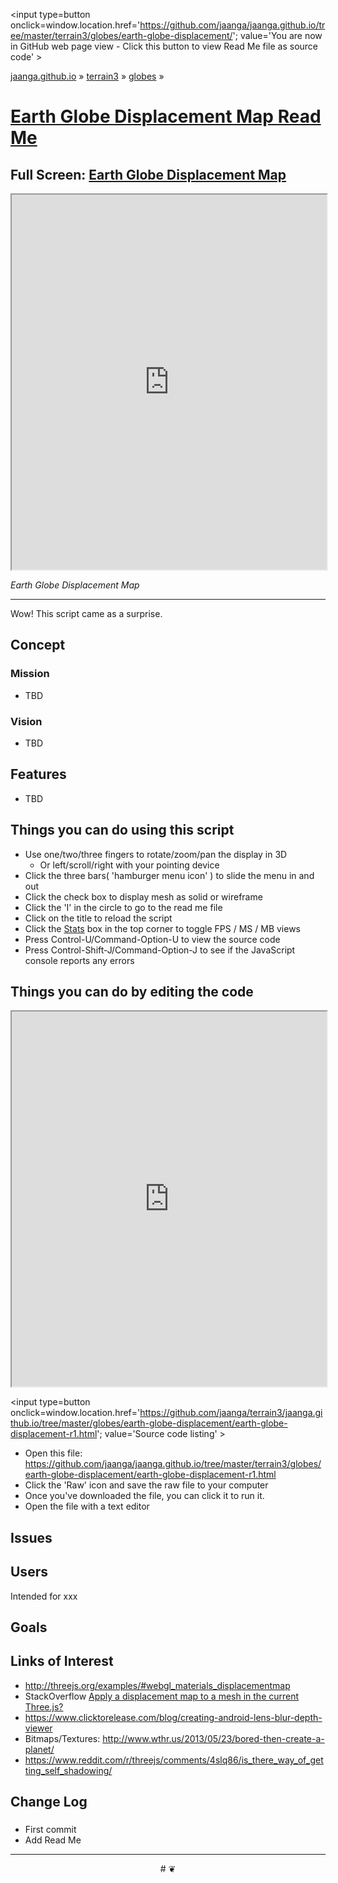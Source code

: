 <span style=display:none; >[You are now in GitHub source code view - click this link to view Read Me file as a web page]
( https://jaanga.github.io/terrain3/globes/earth-globe-displacement/index.html#readme.md "View file as a web page." ) </span>
<input type=button onclick=window.location.href='https://github.com/jaanga/jaanga.github.io/tree/master/terrain3/globes/earth-globe-displacement/'; value='You are now in GitHub web page view - Click this button to view Read Me file as source code' >

[jaanga.github.io]( https://jaanga.github.io ) &raquo; [terrain3]( https://jaanga.github.io/terrain3/ ) &raquo;
[globes]( https://jaanga.github.io/terrain3/globes/ ) &raquo;

[Earth Globe Displacement Map Read Me]( https://jaanga.github.io/terrain3/globes/earth-globe-displacement/index.html#readme.md )
===

## Full Screen: [ Earth Globe Displacement Map ]( https://jaanga.github.io/terrain3/globes/earth-globe-displacement/index.html )


<img src="" style=display:none; width=800 >

<iframe src=https://jaanga.github.io/terrain3/globes/earth-globe-displacement/index.html width=100% height=600px ></iframe>

_Earth Globe Displacement Map_

***

Wow! This script came as a surprise.

## Concept

### Mission

* TBD

### Vision

* TBD


## Features

* TBD


## Things you can do using this script

* Use one/two/three fingers to rotate/zoom/pan the display in 3D
	* Or left/scroll/right with your pointing device 
* Click the three bars( 'hamburger menu icon' ) to slide the menu in and out
* Click the check box to display mesh as solid or wireframe
* Click the 'I' in the circle to go to the read me file
* Click on the title to reload the script
* Click the [Stats]( https://github.com/mrdoob/stats.js/ ) box in the top corner to toggle FPS / MS / MB views
* Press Control-U/Command-Option-U to view the source code
* Press Control-Shift-J/Command-Option-J to see if the JavaScript console reports any errors



## Things you can do by editing the code

<iframe src='https://jaanga.github.io/cookbook-html/examples/libraries/ace-editor/ace-view-r1.html#
	https://jaanga.github.io/terrain3/globes/earth-globe-displacement/earth-globe-displacement-r1.html' width=100% height=600 ></iframe>

<input type=button onclick=window.location.href='https://github.com/jaanga/terrain3/jaanga.github.io/tree/master/globes/earth-globe-displacement/earth-globe-displacement-r1.html';
value='Source code listing' >


* Open this file: https://github.com/jaanga/jaanga.github.io/tree/master/terrain3/globes/earth-globe-displacement/earth-globe-displacement-r1.html
* Click the 'Raw' icon and save the raw file to your computer
* Once you've downloaded the file, you can click it to run it.
* Open the file with a text editor


## Issues


## Users

Intended for xxx


## Goals


## Links of Interest

* http://threejs.org/examples/#webgl_materials_displacementmap
* StackOverflow [Apply a displacement map to a mesh in the current Three.js?]( http://stackoverflow.com/questions/33720607/apply-a-displacement-map-to-a-mesh-in-the-current-three-js )
* https://www.clicktorelease.com/blog/creating-android-lens-blur-depth-viewer 
* Bitmaps/Textures: http://www.wthr.us/2013/05/23/bored-then-create-a-planet/
* https://www.reddit.com/r/threejs/comments/4slq86/is_there_way_of_getting_self_shadowing/


## Change Log

### 

* First commit
* Add Read Me


***

<center title='jaanga.github.io ~ your 3D sunny place' >
# <a href=javascript:window.scrollTo(0,0); style=text-decoration:none; > ❦ </a>
</center>
